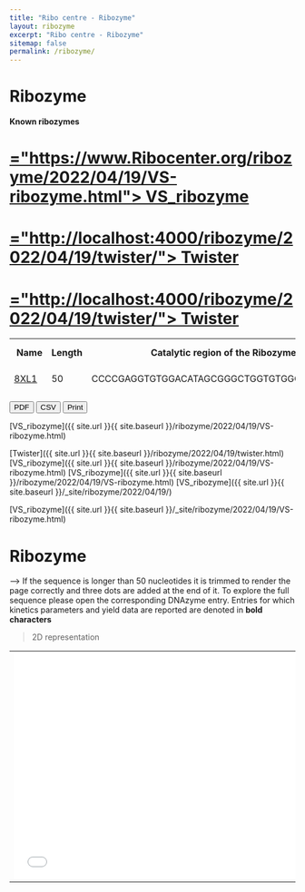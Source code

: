 ```yaml
---
title: "Ribo centre - Ribozyme"
layout: ribozyme
excerpt: "Ribo centre - Ribozyme"
sitemap: false
permalink: /ribozyme/
---
```


# Ribozyme

**Known ribozymes**

<html lang="en-us">
  <head>
    <meta http-equiv="content-type" content="text/html; charset=utf-8">
    <meta name="viewport" content="width=device-width, initial-scale=1.0, maximum-scale=1">
  </head>

  <body>
  <div class="wrap">
    <div class="container content">
      <div class="posts">
        <div class="post">
        <h1 class="post-title">
          <a href>="https://www.Ribocenter.org/ribozyme/2022/04/19/VS-ribozyme.html">  VS_ribozyme </a>
        </h1>
        </div>
        <div class="post">
        <h1 class="post-title">
          <a href>="http://localhost:4000/ribozyme/2022/04/19/twister/">  Twister </a>
        </h1>
        </div>
        <div class="post">
        <h1 class="post-title"><a href>="http://localhost:4000/ribozyme/2022/04/19/twister/">  Twister </a>
        </h1>
      </div>
    </div>
  </div>
  </body>

  <table id="dnazymes_table" class="table table-striped table-bordered" cellspacing="0" width="100%">
  <thead>
    <tr>
      <th><a href="<><i class="fas fa-question-circle"></i></a>&nbsp;Name</th>
      <th>Length</th>
      <th><a href="/DNAmoreDB/help#help12"><i class="fas fa-question-circle"></i></a>&nbsp;Catalytic region of the Ribozyme</th>
      <th><a href="/DNAmoreDB/help#help4"><i class="fas fa-question-circle"></i></a>&nbsp;Reaction</th>
      <th><a href="/DNAmoreDB/help#help6"><i class="fas fa-question-circle"></i></a>&nbsp;Metal ions/cofactors</th>
    </tr>
     <tr>
      <td name="td0"><a href="http://localhost:4000/ribozyme/2022/04/19/VS-ribozyme.html">8XL1</a></td>
      <td name="td1">50</td>
      <td name="td2">CCCCGAGGTGTGGACATAGCGGGCTGGTGTGGCGCGCAGT...</td>
      <td name="td3">RNA ligation</td>
      <td name="td4">Mn2+</td>
    </tr>
  </thead>
</table>

<div class="dt-buttons btn-group flex-wrap">
   <button class="btn btn-secondary buttons-pdf buttons-html5" tabindex="0" aria-controls="table_id" type="button">
   <span>PDF</span>
   </button> 
   <button class="btn btn-secondary buttons-csv buttons-html5" tabindex="0" aria-controls="table_id" type="button">
   <span>CSV</span>
   </button> 
   <button class="btn btn-secondary buttons-print" tabindex="0" aria-controls="table_id" type="button">
   <span>Print</span>
   </button>
</div>

   <!-- mendeleyWebImporter = {
       downloadPdfs(e,t) { return this._call('downloadPdfs', [e,t]); },
       open() { return this._call('open', []); },
       setLoginToken(e) { return this._call('setLoginToken', [e]); },
       _call(methodName, methodArgs) {
        const id = Math.random();
        window.postMessage({ id, token: '0.33825165297613125', methodName, methodArgs }, 'https://lanyon.getpoole.com');
        return new Promise(resolve => {
          const listener = window.addEventListener('message', event => {
            const data = event.data;
            if (typeof data !== 'object' || !('result' in data) || data.id !== id) return;
            window.removeEventListener('message', listener);
            resolve(data.result);
             });
         });
      }
    };-->
</html>


[VS_ribozyme]({{ site.url }}{{ site.baseurl }}/ribozyme/2022/04/19/VS-ribozyme.html)
<!--Read more [here]({{ site.url }}{{ site.baseurl }}/ribozyme/2022/04/19/VS-ribozyme.html)-->
[Twister]({{ site.url }}{{ site.baseurl }}/ribozyme/2022/04/19/twister.html)
[VS_ribozyme]({{ site.url }}{{ site.baseurl }}/ribozyme/2022/04/19/VS-ribozyme.html)
[VS_ribozyme]({{ site.url }}{{ site.baseurl }}/ribozyme/2022/04/19/VS-ribozyme.html)
[VS_ribozyme]({{ site.url }}{{ site.baseurl }}/_site/ribozyme/2022/04/19/)
<!--Read more [here]({{ site.url }}{{ site.baseurl }}/ribozyme/2022/04/19/VS-ribozyme.html)-->
<!--[VS_ribozyme]({{ site.url }}{{ site.baseurl }}/structure/index.html?id=VS_ribozyme)-->
[VS_ribozyme]({{ site.url }}{{ site.baseurl }}/_site/ribozyme/2022/04/19/VS-ribozyme.html)
# Ribozyme




  
       
    




<!--<div  style="padding-top: 0px; padding-bottom: 50px; padding-left: 30px; padding-right: 30px;">

<table id="dnazymes_table" class="table table-striped table-bordered" cellspacing="0" width="100%">
  <thead>
    <tr>
      <th><a href="/DNAmoreDB/help#help5"><i class="fas fa-question-circle"></i></a>&nbsp;Name</th>
      <th>Length</th>
      <th><a href="/DNAmoreDB/help#help12"><i class="fas fa-question-circle"></i></a>&nbsp;Catalytic region of the Ribozyme</th>
      <th><a href="/DNAmoreDB/help#help4"><i class="fas fa-question-circle"></i></a>&nbsp;Reaction</th>
      <th><a href="/DNAmoreDB/help#help6"><i class="fas fa-question-circle"></i></a>&nbsp;Metal ions/cofactors</th>
    </tr>
    <tr>
      <td name="td0"><a href="https://www.ncbi.nlm.nih.gov/pubmed/16086354">8XL1</a></td>
      <td name="td1">50</td>
      <td name="td2">CCCCGAGGTGTGGACATAGCGGGCTGGTGTGGCGCGCAGT...</td>
      <td name="td3">RNA ligation</td>
      <td name="td4">Mn2+</td>
    </tr>
  </thead>
</table>-->


</script>-->
If the sequence is longer than 50 nucleotides it is trimmed to render the page correctly and three dots are added at the end of it.
To explore the full sequence please open the corresponding DNAzyme entry. Entries for which kinetics parameters and yield data are reported are denoted in <b>bold characters</b>


> 2D representation

<table><tr>
<td><embed src="/images/VSD1.svg" style="display:block;width:500px;height:400px" border=0 /></td>
<!--<td><img src="http://localhost:4000/images/VS_ribozymePic/VS2D.svg" alt="drawing" style="height:400px" border=0></td>-->
<td>
<link rel="stylesheet" type="text/css" href="{{ site.url }}{{ site.baseurl }}/css/fornac.css" media="screen" />

This is an RNA container.
<div id='rna_ss'> </div>
This is after the RNA container.
<meta charset="utf-8">
    <script type='text/javascript' src='{{ site.url }}{{ site.baseurl }}/js/jquery.js'></script>
    <script type='text/javascript' src='{{ site.url }}{{ site.baseurl }}/js/d3.js'></script>
    <script type='text/javascript' src='{{ site.url }}{{ site.baseurl }}/js/fornac.js'></script>
  
    <script type='text/javascript'>
        var container = new FornaContainer("#rna_ss", {'applyForce': false});

        var options = {'structure': '((..((....)).(((....))).))',
                       'sequence':             'CGCUUCAUAUAAUCCUAAUGACCUAU'};

        container.addRNA(options.structure, options);
    </script>
<!--<iframe src="http://nibiru.tbi.univie.ac.at/forna/forna.html?id=fasta&file=%3Ecircular_rna\nCUGCUCCACGCAAGGAGGUGGACUUAAGCGGCUCAUCCGGGUCUGCGAUAUCCACUGCGCGGUAUGCGCUCGCGAGUUCGAAUCUCGUCGCCAGUACACUGACUUCACUGGCGUGUCCGAGUGGUUAGGCAA\n..(((((((....(((((((((.....(((((((....))).))))....))))))((((.....))))..(((((.......)))))(((((((...........)))))))..)))..))))...)))..*" align="center" height="450px" width="450px" seamless='seamless' frameBorder="0" AllowFullScreen></iframe>-->
</td>
</tr></table><br>


